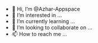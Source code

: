 - 👋 Hi, I’m @Azhar-Appspace
- 👀 I’m interested in ...
- 🌱 I’m currently learning ...
- 💞️ I’m looking to collaborate on ...
- 📫 How to reach me ...

<!---
Azhar-Appspace/Azhar-Appspace is a ✨ special ✨ repository because its `README.md` (this file) appears on your GitHub profile.
You can click the Preview link to take a look at your changes.
--->
